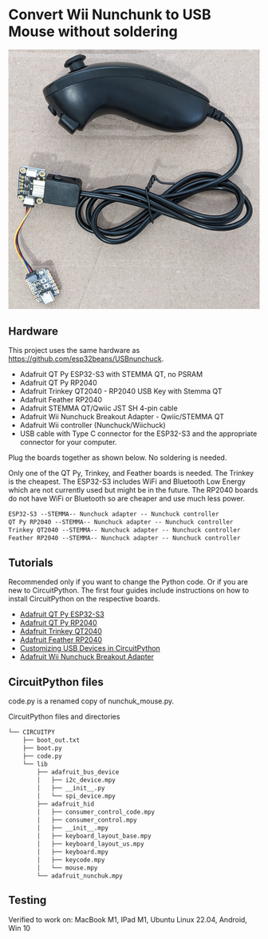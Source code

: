 # Convert Wii Nunchunk to USB Mouse without soldering

![Photo of nunchuck connected to adapter and QT Py ESP32-S3](./images/USBnunchuck.jpg)

## Hardware

This project uses the same hardware as https://github.com/esp32beans/USBnunchuck.

* Adafruit QT Py ESP32-S3 with STEMMA QT, no PSRAM
* Adafruit QT Py RP2040
* Adafruit Trinkey QT2040 - RP2040 USB Key with Stemma QT
* Adafruit Feather RP2040
* Adafruit STEMMA QT/Qwiic JST SH 4-pin cable
* Adafruit Wii Nunchuck Breakout Adapter - Qwiic/STEMMA QT
* Adafruit Wii controller (Nunchuck/Wiichuck)
* USB cable with Type C connector for the ESP32-S3 and the appropriate connector for your computer.

Plug the boards together as shown below. No soldering is needed.

Only one of the QT Py, Trinkey, and Feather boards is needed. The Trinkey is
the cheapest. The ESP32-S3 includes WiFi and Bluetooth Low Energy which are
not currently used but might be in the future. The RP2040 boards do not have
WiFi or Bluetooth so are cheaper and use much less power.

```
ESP32-S3 --STEMMA-- Nunchuck adapter -- Nunchuck controller
QT Py RP2040 --STEMMA-- Nunchuck adapter -- Nunchuck controller
Trinkey QT2040 --STEMMA-- Nunchuck adapter -- Nunchuck controller
Feather RP2040 --STEMMA-- Nunchuck adapter -- Nunchuck controller
```

## Tutorials

Recommended only if you want to change the Python code. Or if you are new to
CircuitPython. The first four guides include instructions on how to install
CircuitPython on the respective boards.

* [Adafruit QT Py ESP32-S3](https://learn.adafruit.com/adafruit-qt-py-esp32-s3)
* [Adafruit QT Py RP2040](https://learn.adafruit.com/adafruit-trinkey-qt2040)
* [Adafruit Trinkey QT2040](https://learn.adafruit.com/adafruit-qt-py-2040)
* [Adafruit Feather RP2040](https://learn.adafruit.com/adafruit-feather-rp2040-pico)
* [Customizing USB Devices in CircuitPython](https://learn.adafruit.com/customizing-usb-devices-in-circuitpython/hid-devices)
* [Adafruit Wii Nunchuck Breakout Adapter](https://learn.adafruit.com/adafruit-wii-nunchuck-breakout-adapter)

## CircuitPython files

code.py is a renamed copy of nunchuk_mouse.py.

CircuitPython files and directories

```
└── CIRCUITPY
    ├── boot_out.txt
    ├── boot.py
    ├── code.py
    └── lib
        ├── adafruit_bus_device
        │   ├── i2c_device.mpy
        │   ├── __init__.py
        │   └── spi_device.mpy
        ├── adafruit_hid
        │   ├── consumer_control_code.mpy
        │   ├── consumer_control.mpy
        │   ├── __init__.mpy
        │   ├── keyboard_layout_base.mpy
        │   ├── keyboard_layout_us.mpy
        │   ├── keyboard.mpy
        │   ├── keycode.mpy
        │   └── mouse.mpy
        └── adafruit_nunchuk.mpy
```

## Testing

Verified to work on: MacBook M1, IPad M1, Ubuntu Linux 22.04, Android, Win 10
